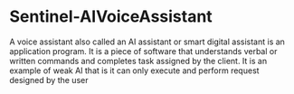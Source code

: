 # Sentinel-AIVoiceAssistant
A voice assistant also called an AI assistant or smart digital assistant is an application program. It is a piece of software that understands  verbal or written commands and completes task assigned by the client. It is an example of weak AI that is it can only execute and perform request designed by the user 
